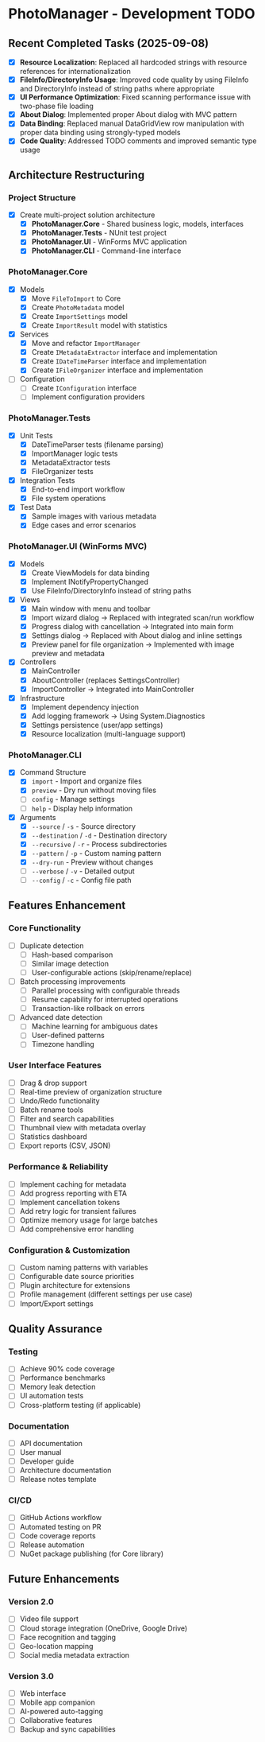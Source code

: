 # PhotoManager - Development TODO

## Recent Completed Tasks (2025-09-08)
- [x] **Resource Localization**: Replaced all hardcoded strings with resource references for internationalization
- [x] **FileInfo/DirectoryInfo Usage**: Improved code quality by using FileInfo and DirectoryInfo instead of string paths where appropriate
- [x] **UI Performance Optimization**: Fixed scanning performance issue with two-phase file loading
- [x] **About Dialog**: Implemented proper About dialog with MVC pattern
- [x] **Data Binding**: Replaced manual DataGridView row manipulation with proper data binding using strongly-typed models
- [x] **Code Quality**: Addressed TODO comments and improved semantic type usage

## Architecture Restructuring

### Project Structure
- [x] Create multi-project solution architecture
  - [x] **PhotoManager.Core** - Shared business logic, models, interfaces
  - [x] **PhotoManager.Tests** - NUnit test project
  - [x] **PhotoManager.UI** - WinForms MVC application
  - [x] **PhotoManager.CLI** - Command-line interface

### PhotoManager.Core
- [x] Models
  - [x] Move `FileToImport` to Core
  - [x] Create `PhotoMetadata` model
  - [x] Create `ImportSettings` model
  - [x] Create `ImportResult` model with statistics
- [x] Services
  - [x] Move and refactor `ImportManager` 
  - [x] Create `IMetadataExtractor` interface and implementation
  - [x] Create `IDateTimeParser` interface and implementation
  - [x] Create `IFileOrganizer` interface and implementation
- [ ] Configuration
  - [ ] Create `IConfiguration` interface
  - [ ] Implement configuration providers

### PhotoManager.Tests
- [x] Unit Tests
  - [x] DateTimeParser tests (filename parsing)
  - [x] ImportManager logic tests
  - [x] MetadataExtractor tests
  - [x] FileOrganizer tests
- [x] Integration Tests
  - [x] End-to-end import workflow
  - [x] File system operations
- [x] Test Data
  - [x] Sample images with various metadata
  - [x] Edge cases and error scenarios

### PhotoManager.UI (WinForms MVC)
- [x] Models
  - [x] Create ViewModels for data binding
  - [x] Implement INotifyPropertyChanged
  - [x] Use FileInfo/DirectoryInfo instead of string paths
- [x] Views
  - [x] Main window with menu and toolbar
  - [x] Import wizard dialog → Replaced with integrated scan/run workflow
  - [x] Progress dialog with cancellation → Integrated into main form
  - [x] Settings dialog → Replaced with About dialog and inline settings
  - [x] Preview panel for file organization → Implemented with image preview and metadata
- [x] Controllers
  - [x] MainController
  - [x] AboutController (replaces SettingsController)
  - [x] ImportController → Integrated into MainController
- [x] Infrastructure
  - [x] Implement dependency injection
  - [x] Add logging framework → Using System.Diagnostics
  - [x] Settings persistence (user/app settings)
  - [x] Resource localization (multi-language support)

### PhotoManager.CLI
- [x] Command Structure
  - [x] `import` - Import and organize files
  - [x] `preview` - Dry run without moving files
  - [ ] `config` - Manage settings
  - [ ] `help` - Display help information
- [x] Arguments
  - [x] `--source` / `-s` - Source directory
  - [x] `--destination` / `-d` - Destination directory
  - [x] `--recursive` / `-r` - Process subdirectories
  - [x] `--pattern` / `-p` - Custom naming pattern
  - [x] `--dry-run` - Preview without changes
  - [ ] `--verbose` / `-v` - Detailed output
  - [ ] `--config` / `-c` - Config file path

## Features Enhancement

### Core Functionality
- [ ] Duplicate detection
  - [ ] Hash-based comparison
  - [ ] Similar image detection
  - [ ] User-configurable actions (skip/rename/replace)
- [ ] Batch processing improvements
  - [ ] Parallel processing with configurable threads
  - [ ] Resume capability for interrupted operations
  - [ ] Transaction-like rollback on errors
- [ ] Advanced date detection
  - [ ] Machine learning for ambiguous dates
  - [ ] User-defined patterns
  - [ ] Timezone handling

### User Interface Features
- [ ] Drag & drop support
- [ ] Real-time preview of organization structure
- [ ] Undo/Redo functionality
- [ ] Batch rename tools
- [ ] Filter and search capabilities
- [ ] Thumbnail view with metadata overlay
- [ ] Statistics dashboard
- [ ] Export reports (CSV, JSON)

### Performance & Reliability
- [ ] Implement caching for metadata
- [ ] Add progress reporting with ETA
- [ ] Implement cancellation tokens
- [ ] Add retry logic for transient failures
- [ ] Optimize memory usage for large batches
- [ ] Add comprehensive error handling

### Configuration & Customization
- [ ] Custom naming patterns with variables
- [ ] Configurable date source priorities
- [ ] Plugin architecture for extensions
- [ ] Profile management (different settings per use case)
- [ ] Import/Export settings

## Quality Assurance

### Testing
- [ ] Achieve 90% code coverage
- [ ] Performance benchmarks
- [ ] Memory leak detection
- [ ] UI automation tests
- [ ] Cross-platform testing (if applicable)

### Documentation
- [ ] API documentation
- [ ] User manual
- [ ] Developer guide
- [ ] Architecture documentation
- [ ] Release notes template

### CI/CD
- [ ] GitHub Actions workflow
- [ ] Automated testing on PR
- [ ] Code coverage reports
- [ ] Release automation
- [ ] NuGet package publishing (for Core library)

## Future Enhancements

### Version 2.0
- [ ] Video file support
- [ ] Cloud storage integration (OneDrive, Google Drive)
- [ ] Face recognition and tagging
- [ ] Geo-location mapping
- [ ] Social media metadata extraction

### Version 3.0
- [ ] Web interface
- [ ] Mobile app companion
- [ ] AI-powered auto-tagging
- [ ] Collaborative features
- [ ] Backup and sync capabilities